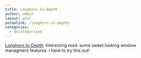 ```yaml
---
title: Longhorn In-Depth
author: admin
layout: post
permalink: /longhorn-in-depth/
categories:
  - Uncategorized
---
```

[Longhorn In-Depth][1]. Interesting read. some sweet looking window managment features. i have to try this out!

 [1]: http://www.extremetech.com/article2/0,1558,1588197,00.asp